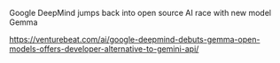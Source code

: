
Google DeepMind jumps back into open source AI race with new model Gemma

https://venturebeat.com/ai/google-deepmind-debuts-gemma-open-models-offers-developer-alternative-to-gemini-api/

